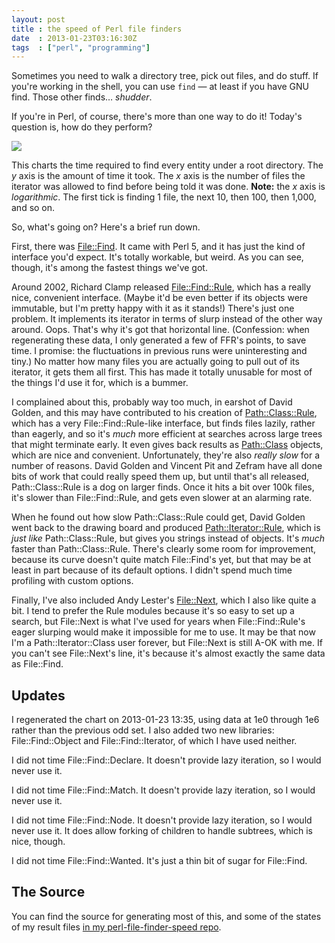 ```yaml
---
layout: post
title : the speed of Perl file finders
date  : 2013-01-23T03:16:30Z
tags  : ["perl", "programming"]
---
```

Sometimes you need to walk a directory tree, pick out files, and do stuff.  If
you're working in the shell, you can use `find` — at least if you have GNU
find.  Those other finds… *shudder*.

If you're in Perl, of course, there's more than one way to do it!  Today's
question is, how do they perform?

<img src='/img/finder-slowness.png' />

This charts the time required to find every entity under a root directory.  The
*y* axis is the amount of time it took.  The *x* axis is the number of files
the iterator was allowed to find before being told it was done.  **Note:** the
*x* axis is *logarithmic*.  The first tick is finding 1 file, the next 10, then 100,
then 1,000, and so on.

So, what's going on?  Here's a brief run down.

First, there was [File::Find](https://metacpan.org/module/File%3A%3AFind).  It
came with Perl 5, and it has just the kind of interface you'd expect.  It's
totally workable, but weird.  As you can see, though, it's among the fastest
things we've got.

Around 2002, Richard Clamp released
[File::Find::Rule](https://metacpan.org/module/File::Find::Rule), which has a
really nice, convenient interface.  (Maybe it'd be even better if its objects
were immutable, but I'm pretty happy with it as it stands!)  There's just one
problem.  It implements its iterator in terms of slurp instead of the other way
around.  Oops.  That's why it's got that horizontal line.  (Confession: when regenerating these data, I only generated a few of FFR's points, to save time.  I promise: the fluctuations in previous runs were uninteresting and tiny.)  No matter how many
files you are actually going to pull out of its iterator, it gets them all
first.  This has made it totally unusable for most of the things I'd use it
for, which is a bummer.

I complained about this, probably way too much, in earshot of David Golden, and
this may have contributed to his creation of
[Path::Class::Rule](https://metacpan.org/module/Path%3A%3AClass%3A%3ARule),
which has a very File::Find::Rule-like interface, but finds files lazily,
rather than eagerly, and so it's *much* more efficient at searches across large
trees that might terminate early.  It even gives back results as
[Path::Class](https://metacpan.org/module/Path%3A%3AClass) objects, which are
nice and convenient.  Unfortunately, they're also *really slow* for a number of
reasons.  David Golden and Vincent Pit and Zefram have all done bits of work
that could really speed them up, but until that's all released,
Path::Class::Rule is a dog on larger finds.  Once it hits a bit over 100k files, it's
slower than File::Find::Rule, and gets even slower at an alarming rate.

When he found out how slow Path::Class::Rule could get, David Golden went back
to the drawing board and produced
[Path::Iterator::Rule](https://metacpan.org/module/Path%3A%3AIterator%3A%3ARule),
which is *just like* Path::Class::Rule, but gives you strings instead of
objects.  It's *much* faster than Path::Class::Rule.  There's clearly some room
for improvement, because its curve doesn't quite match File::Find's yet, but
that may be at least in part because of its default options.  I didn't spend
much time profiling with custom options.

Finally, I've also included Andy Lester's
[File::Next](https://metacpan.org/module/File%3A%3ANext), which I also like
quite a bit.  I tend to prefer the Rule modules because it's so easy to set up
a search, but File::Next is what I've used for years when File::Find::Rule's
eager slurping would make it impossible for me to use.  It may be that now I'm
a Path::Iterator::Class user forever, but File::Next is still A-OK with me.  If you can't see File::Next's line, it's because it's almost exactly the same data as File::Find.

## Updates

I regenerated the chart on 2013-01-23 13:35, using data at 1e0 through 1e6 rather than the previous odd set.  I also added two new libraries: File::Find::Object and File::Find::Iterator, of which I have used neither.

I did not time File::Find::Declare.  It doesn't provide lazy iteration, so I would never use it.

I did not time File::Find::Match.  It doesn't provide lazy iteration, so I would never use it.

I did not time File::Find::Node.  It doesn't provide lazy iteration, so I would never use it.  It does allow forking of children to handle subtrees, which is nice, though.

I did not time File::Find::Wanted.  It's just a thin bit of sugar for File::Find.

## The Source

You can find the source for generating most of this, and some of the states of my result files [in my perl-file-finder-speed repo](https://github.com/rjbs/perl-file-finder-speed).
